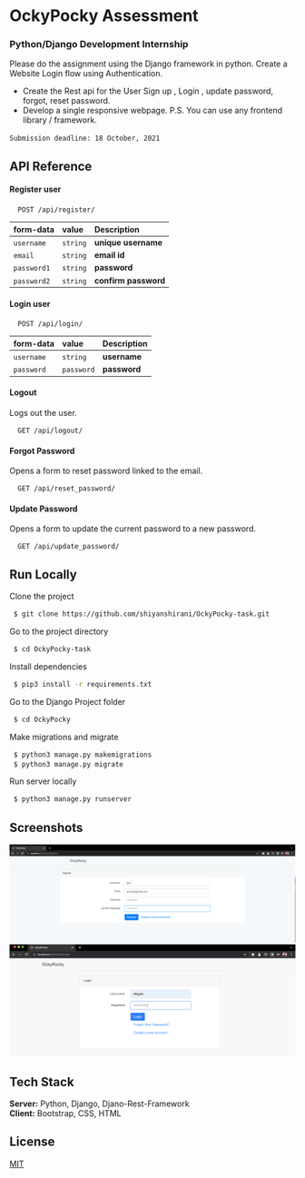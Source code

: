 # OckyPocky Assessment

### Python/Django Development Internship

Please do the assignment using the Django framework in python.
Create a Website Login flow using Authentication.

- Create the Rest api for the User Sign up , Login , update password, forgot, reset password.
- Develop a single responsive webpage.
  P.S. You can use any frontend library / framework.

`Submission deadline: 18 October, 2021`

## API Reference

#### Register user

```http
  POST /api/register/
```

| form-data   | value    | Description          |
| :---------- | :------- | :------------------- |
| `username`  | `string` | **unique username**  |
| `email`     | `string` | **email id**         |
| `password1` | `string` | **password**         |
| `password2` | `string` | **confirm password** |

#### Login user

```http
  POST /api/login/
```

| form-data  | value      | Description  |
| :--------- | :--------- | :----------- |
| `username` | `string`   | **username** |
| `password` | `password` | **password** |

#### Logout

Logs out the user.

```http
  GET /api/logout/
```

#### Forgot Password

Opens a form to reset password linked to the email.

```http
  GET /api/reset_password/
```

#### Update Password

Opens a form to update the current password to a new password.

```http
  GET /api/update_password/
```

## Run Locally

Clone the project

```bash
 $ git clone https://github.com/shiyanshirani/OckyPocky-task.git
```

Go to the project directory

```bash
 $ cd OckyPocky-task
```

Install dependencies

```bash
 $ pip3 install -r requirements.txt
```

Go to the Django Project folder

```bash
 $ cd OckyPocky
```

Make migrations and migrate

```bash
 $ python3 manage.py makemigrations
 $ python3 manage.py migrate
```

Run server locally

```bash
 $ python3 manage.py runserver
```

## Screenshots

![Register Screenshot](OckyPocky/assets/register.png)
![Login Screenshot](OckyPocky/assets/login.png)

## Tech Stack

**Server:** Python, Django, Djano-Rest-Framework\
**Client:** Bootstrap, CSS, HTML

## License

[MIT](https://choosealicense.com/licenses/mit/)
